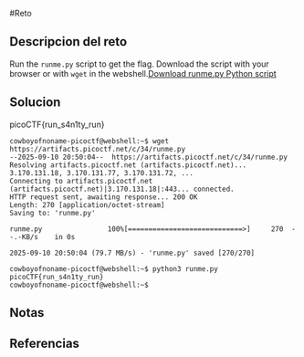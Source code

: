 #Reto 
## Descripcion del reto
Run the `runme.py` script to get the flag. Download the script with your browser or with `wget` in the webshell.[Download runme.py Python script](https://artifacts.picoctf.net/c/34/runme.py)
## Solucion
picoCTF{run_s4n1ty_run}
````
cowboyofnoname-picoctf@webshell:~$ wget https://artifacts.picoctf.net/c/34/runme.py
--2025-09-10 20:50:04--  https://artifacts.picoctf.net/c/34/runme.py
Resolving artifacts.picoctf.net (artifacts.picoctf.net)... 3.170.131.18, 3.170.131.77, 3.170.131.72, ...
Connecting to artifacts.picoctf.net (artifacts.picoctf.net)|3.170.131.18|:443... connected.
HTTP request sent, awaiting response... 200 OK
Length: 270 [application/octet-stream]
Saving to: 'runme.py'

runme.py                100%[============================>]     270  --.-KB/s    in 0s      

2025-09-10 20:50:04 (79.7 MB/s) - 'runme.py' saved [270/270]

cowboyofnoname-picoctf@webshell:~$ python3 runme.py 
picoCTF{run_s4n1ty_run}
cowboyofnoname-picoctf@webshell:~$ 
`````
## Notas

## Referencias